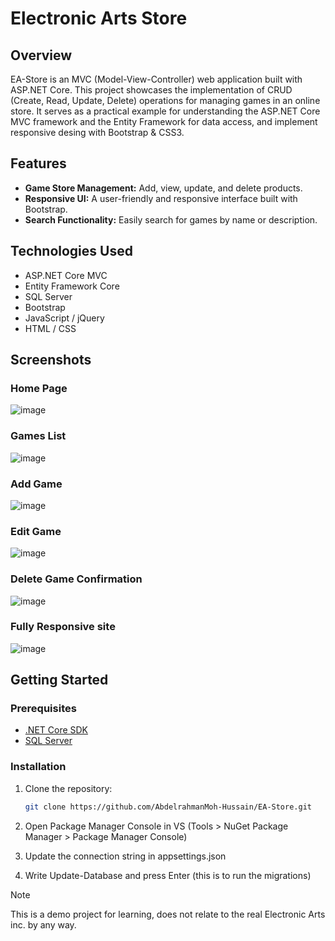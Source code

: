 # Electronic Arts Store

## Overview

EA-Store is an MVC (Model-View-Controller) web application built with ASP.NET Core. This project showcases the implementation of CRUD (Create, Read, Update, Delete) operations for managing games in an online store. It serves as a practical example for understanding the ASP.NET Core MVC framework and the Entity Framework for data access, and implement responsive desing with Bootstrap & CSS3.

## Features

- **Game Store Management:** Add, view, update, and delete products.
- **Responsive UI:** A user-friendly and responsive interface built with Bootstrap.
- **Search Functionality:** Easily search for games by name or description.



## Technologies Used

- ASP.NET Core MVC
- Entity Framework Core
- SQL Server
- Bootstrap
- JavaScript / jQuery
- HTML / CSS

## Screenshots

### Home Page
![image](https://github.com/user-attachments/assets/a3ff25b8-7db8-4adc-8160-5a788e06531f)

### Games List
![image](https://github.com/user-attachments/assets/bac2b0fb-c74a-41cf-b64f-3a8cb025b340)

### Add Game
![image](https://github.com/user-attachments/assets/cd6505f5-2f94-4e48-afcb-33bb1702e195)

### Edit Game
![image](https://github.com/user-attachments/assets/5aa1d2b1-e6f8-4634-87eb-2705ef3cb272)

### Delete Game Confirmation
![image](https://github.com/user-attachments/assets/f239c974-2aea-4228-b14b-9e0a1c66966e)

### Fully Responsive site
![image](https://github.com/user-attachments/assets/11e806cf-a224-444f-83c7-72bbfadc006e)

## Getting Started

### Prerequisites

- [.NET Core SDK](https://dotnet.microsoft.com/download)
- [SQL Server](https://www.microsoft.com/en-us/sql-server/sql-server-downloads)

### Installation

1. Clone the repository:

   ```bash
   git clone https://github.com/AbdelrahmanMoh-Hussain/EA-Store.git
   
2. Open Package Manager Console in VS (Tools > NuGet Package Manager > Package Manager Console)
3. Update the connection string in appsettings.json
4. Write Update-Database and press Enter (this is to run the migrations)


> [!NOTE]  
> This is a demo project for learning, does not relate to the real Electronic Arts inc. by any way.
